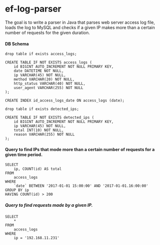 # ef-log-parser

The goal is to write a parser in Java that parses web server access log file, loads the log to MySQL and checks if a given IP makes more than a certain number of requests for the given duration. 


#### DB Schema

    drop table if exists access_logs;
    
    CREATE TABLE IF NOT EXISTS access_logs (
        id BIGINT AUTO_INCREMENT NOT NULL PRIMARY KEY,
        date DATETIME NOT NULL,
        ip VARCHAR(45) NOT NULL,
        method VARCHAR(20) NOT NULL,
        http_status VARCHAR(40) NOT NULL,
        user_agent VARCHAR(255) NOT NULL
    );
    
    CREATE INDEX id_access_logs_date ON access_logs (date);
    
    drop table if exists detected_ips;
    
    CREATE TABLE IF NOT EXISTS detected_ips (
        id BIGINT AUTO_INCREMENT NOT NULL PRIMARY KEY,
        ip VARCHAR(45) NOT NULL,
        total INT(10) NOT NULL,
        reason VARCHAR(255) NOT NULL
    );
    
#### Query to find IPs that mode more than a certain number of requests for a given time period.

    SELECT 
        ip, COUNT(id) AS total
    FROM
        access_logs
    WHERE
        `date` BETWEEN '2017-01-01 15:00:00' AND '2017-01-01.16:00:00'
    GROUP BY ip
    HAVING COUNT(id) > 200
    
##### Query to find requests made by a given IP.

    SELECT 
        *
    FROM
        access_logs
    WHERE
        ip = '192.168.11.231'